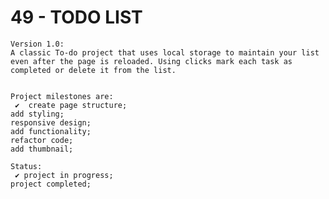 # 49 - TODO LIST

    Version 1.0:
    A classic To-do project that uses local storage to maintain your list even after the page is reloaded. Using clicks mark each task as completed or delete it from the list.


    Project milestones are:
     ✔  create page structure;
    add styling;
    responsive design;
    add functionality;
    refactor code;
    add thumbnail;

    Status:
     ✔ project in progress;
    project completed;
